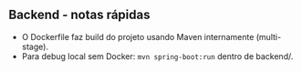 ## Backend - notas rápidas

- O Dockerfile faz build do projeto usando Maven internamente (multi-stage).
- Para debug local sem Docker: `mvn spring-boot:run` dentro de backend/.

